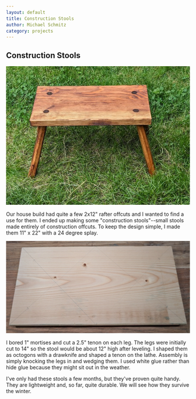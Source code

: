 ```yaml
---
layout: default
title: Construction Stools
author: Michael Schmitz
category: projects
---
```


## Construction  Stools

![Construction Stools](/assets/img/construction-stool.jpg)

Our house build had quite a few 2x12" rafter offcuts and I wanted to find a use
for them.  I ended up making some "construction stools"--small stools made
entirely of construction offcuts.  To keep the design simple, I made them 11" x
22" with a 24 degree splay.


![Construction Stools](/assets/img/construction-stools-layout.jpg)

I bored 1" mortises and cut a 2.5" tenon on each leg.  The legs were initially
cut to 14" so the stool would be about 12" high after leveling. I shaped them
as octogons with a drawknife and shaped a tenon on the lathe.  Assembly is
simply knocking the legs in and wedging them.  I used white glue rather than
hide glue because they might sit out in the weather.

I've only had these stools a few months, but they've proven quite handy.  They
are lightweight and, so far, quite durable.  We will see how they survive the
winter.
